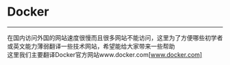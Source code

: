# Docker
-----------
在国内访问外国的网站速度很慢而且很多网站不能访问，这里为了方便哪些初学者或英文能力薄弱翻译一些技术网站，希望能给大家带来一些帮助    
这里我们主要翻译Docker官方网站www.docker.com[www.docker.com]
